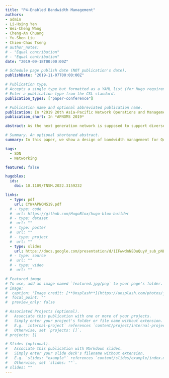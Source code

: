 ```yaml
---
title: "P4-Enabled Bandwidth Management"
authors:
- admin
- Li-Hsing Yen
- Wei-Cheng Wang
- Cheng-An Chuang
- Yu-Shen Liu
- Chien-Chao Tseng
# author_notes:
# - "Equal contribution"
# - "Equal contribution"
date: "2019-09-18T00:00:00Z"

# Schedule page publish date (NOT publication's date).
publishDate: "2019-11-07T00:00:00Z"

# Publication type.
# Accepts a single type but formatted as a YAML list (for Hugo requirements).
# Enter a publication type from the CSL standard.
publication_types: ["paper-conference"]

# Publication name and optional abbreviated publication name.
publication: In *2019 20th Asia-Pacific Network Operations and Management Symposium*
publication_short: In *APNOMS 2019*

abstract: As the next generation network is supposed to support diverse service requirements, managing Quality of Service (QoS) is a crucial part of it. QoS guarantees have long been deemed too complicated until the emergence of software-defined networking (SDN) and widely adopted standard OpenFlow. Recently, Programming Protocol-independent Packet Processors (P4) has gained much attention because of its features like programmable data plane and independent protocol and platform. It is anticipated that the high flexibility of P4 can enhance the QoS control for production networks. In this paper, we show a design of bandwidth management for QoS with SDN and P4-programmable switch. The design classifies packets into different categories based on their QoS demands and usages, which are then disaggregated by a two-level priority queue. Experiments with P4 switch shows that the proposed design not only effectively limits the maximum allowed rate but also guarantees the minimum bandwidth of each traffic flow. As such, the design can maximize bandwidth utilization and serves a building block for network slicing.

# Summary. An optional shortened abstract.
summary: In this paper, we show a design of bandwidth management for QoS with SDN and P4-programmable switch.

tags:
  - SDN
  - Networking

featured: false

hugoblox:
  ids:
    doi: 10.1109/TNSM.2022.3159232

links:
  - type: pdf
    url: CYW+APNOMS19.pdf
  # - type: code
  #  url: https://github.com/HugoBlox/hugo-blox-builder
  # - type: dataset
  #  url: ""
  # - type: poster
  #  url: ""
  # - type: project
  #  url: ""
  - type: slides
    url: https://docs.google.com/presentation/d/1IFwwdnNEOuQuyV_sub_pNLqRo1AWb5iD/edit?usp=sharing&ouid=112463056428975256886&rtpof=true&sd=true
  # - type: source
  #  url: ""
  # - type: video
  #  url: ""

# Featured image
# To use, add an image named `featured.jpg/png` to your page's folder. 
# image:
#  caption: 'Image credit: [**Unsplash**](https://unsplash.com/photos/jdD8gXaTZsc)'
#  focal_point: ""
#  preview_only: false

# Associated Projects (optional).
#   Associate this publication with one or more of your projects.
#   Simply enter your project's folder or file name without extension.
#   E.g. `internal-project` references `content/project/internal-project/index.md`.
#   Otherwise, set `projects: []`.
# projects: []

# Slides (optional).
#   Associate this publication with Markdown slides.
#   Simply enter your slide deck's filename without extension.
#   E.g. `slides: "example"` references `content/slides/example/index.md`.
#   Otherwise, set `slides: ""`.
# slides: ""
---
```

<!--
> [!NOTE]
> Click the *Cite* button above to demo the feature to enable visitors to import publication metadata into their reference management software.

> [!NOTE]
> Create your slides in Markdown - click the *Slides* button to check out the example.

Add the publication's **full text** or **supplementary notes** here. You can use rich formatting such as including [code, math, and images]
(https://docs.hugoblox.com/content/writing-markdown-latex/).
-->
